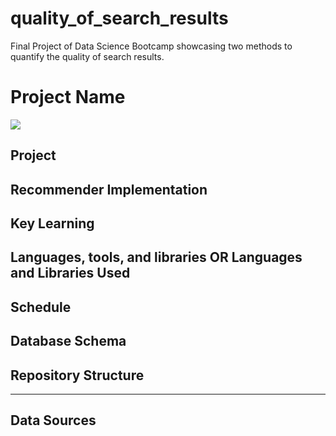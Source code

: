 # quality_of_search_results
Final Project of Data Science Bootcamp showcasing two methods to quantify the quality of search results.

# Project Name
![](http://w3.org/Icons/valid-xhtml10)

## Project

## Recommender Implementation

## Key Learning

## Languages, tools, and libraries OR Languages and Libraries Used

## Schedule

## Database Schema

## Repository Structure
---
## Data Sources

